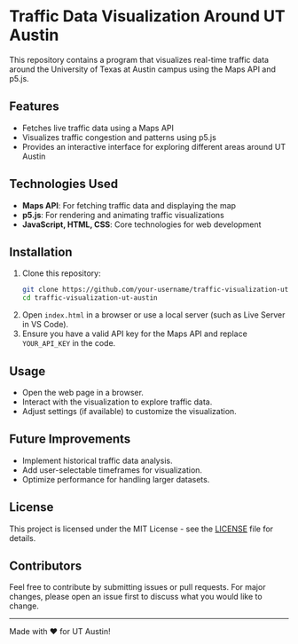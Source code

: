 # Traffic Data Visualization Around UT Austin

This repository contains a program that visualizes real-time traffic data around the University of Texas at Austin campus using the Maps API and p5.js.

## Features
- Fetches live traffic data using a Maps API
- Visualizes traffic congestion and patterns using p5.js
- Provides an interactive interface for exploring different areas around UT Austin

## Technologies Used
- **Maps API**: For fetching traffic data and displaying the map
- **p5.js**: For rendering and animating traffic visualizations
- **JavaScript, HTML, CSS**: Core technologies for web development

## Installation
1. Clone this repository:
   ```sh
   git clone https://github.com/your-username/traffic-visualization-ut-austin.git
   cd traffic-visualization-ut-austin
   ```
2. Open `index.html` in a browser or use a local server (such as Live Server in VS Code).
3. Ensure you have a valid API key for the Maps API and replace `YOUR_API_KEY` in the code.

## Usage
- Open the web page in a browser.
- Interact with the visualization to explore traffic data.
- Adjust settings (if available) to customize the visualization.

## Future Improvements
- Implement historical traffic data analysis.
- Add user-selectable timeframes for visualization.
- Optimize performance for handling larger datasets.

## License
This project is licensed under the MIT License - see the [LICENSE](LICENSE) file for details.

## Contributors
Feel free to contribute by submitting issues or pull requests. For major changes, please open an issue first to discuss what you would like to change.

---
Made with ❤️ for UT Austin!

